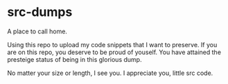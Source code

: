 # src-dumps
A place to call home.

Using this repo to upload my code snippets that I want to preserve. If you are on this repo, you deserve to be proud of youself. You have attained the presteige status of being in this glorious dump.

No matter your size or length, I see you. I appreciate you, little src code.
